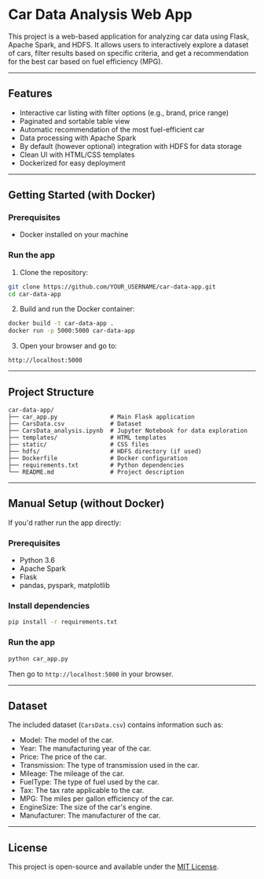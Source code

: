 
# Car Data Analysis Web App

This project is a web-based application for analyzing car data using Flask, Apache Spark, and HDFS. It allows users to interactively explore a dataset of cars, filter results based on specific criteria, and get a recommendation for the best car based on fuel efficiency (MPG).

---

## Features

- Interactive car listing with filter options (e.g., brand, price range)
- Paginated and sortable table view
- Automatic recommendation of the most fuel-efficient car
- Data processing with Apache Spark
- By default (however optional) integration with HDFS for data storage
- Clean UI with HTML/CSS templates
- Dockerized for easy deployment

---

## Getting Started (with Docker)

### Prerequisites

- Docker installed on your machine

### Run the app

1. Clone the repository:

```bash
git clone https://github.com/YOUR_USERNAME/car-data-app.git
cd car-data-app
```

2. Build and run the Docker container:

```bash
docker build -t car-data-app .
docker run -p 5000:5000 car-data-app
```

3. Open your browser and go to:

```
http://localhost:5000
```

---

## Project Structure

```
car-data-app/
├── car_app.py               # Main Flask application
├── CarsData.csv             # Dataset
├── CarsData_analysis.ipynb  # Jupyter Notebook for data exploration
├── templates/               # HTML templates
├── static/                  # CSS files
├── hdfs/                    # HDFS directory (if used)
├── Dockerfile               # Docker configuration
├── requirements.txt         # Python dependencies
└── README.md                # Project description
```

---

## Manual Setup (without Docker)

If you'd rather run the app directly:

### Prerequisites

- Python 3.6
- Apache Spark
- Flask
- pandas, pyspark, matplotlib

### Install dependencies

```bash
pip install -r requirements.txt
```

### Run the app

```bash
python car_app.py
```

Then go to `http://localhost:5000` in your browser.

---

## Dataset

The included dataset (`CarsData.csv`) contains information such as:

- Model: The model of the car.
- Year: The manufacturing year of the car.
- Price: The price of the car.
- Transmission: The type of transmission used in the car.
- Mileage: The mileage of the car.
- FuelType: The type of fuel used by the car.
- Tax: The tax rate applicable to the car.
- MPG: The miles per gallon efficiency of the car.
- EngineSize: The size of the car's engine.
- Manufacturer: The manufacturer of the car.

---

## License

This project is open-source and available under the [MIT License](LICENSE).
